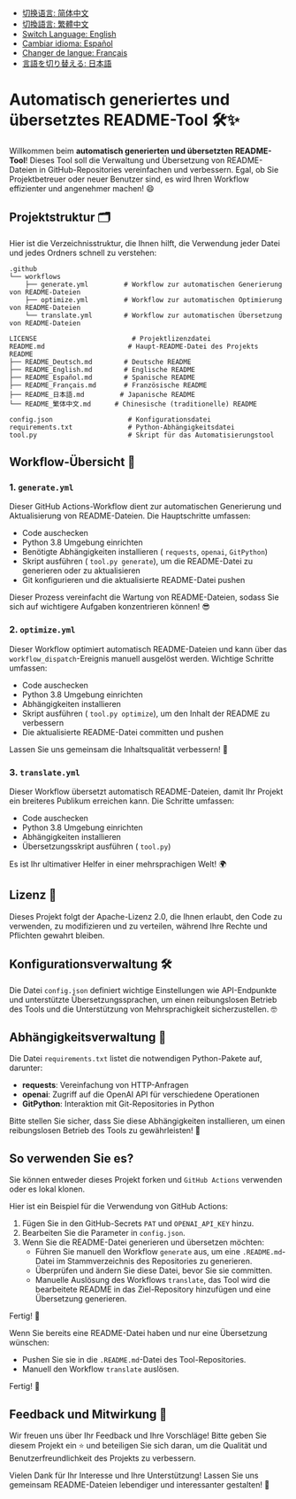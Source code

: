 - [切换语言: 简体中文](/README.md)
- [切換語言: 繁體中文](/README/README_繁体中文.md)
- [Switch Language: English](/README/README_English.md)
- [Cambiar idioma: Español](/README/README_Español.md)
- [Changer de langue: Français](/README/README_Français.md)
- [言語を切り替える: 日本語](/README/README_日本語.md)

# Automatisch generiertes und übersetztes README-Tool 🛠️✨

Willkommen beim **automatisch generierten und übersetzten README-Tool**! Dieses Tool soll die Verwaltung und Übersetzung von README-Dateien in GitHub-Repositories vereinfachen und verbessern. Egal, ob Sie Projektbetreuer oder neuer Benutzer sind, es wird Ihren Workflow effizienter und angenehmer machen! 😄

## Projektstruktur 🗂️

Hier ist die Verzeichnisstruktur, die Ihnen hilft, die Verwendung jeder Datei und jedes Ordners schnell zu verstehen:

```
.github
└── workflows
    ├── generate.yml         # Workflow zur automatischen Generierung von README-Dateien
    ├── optimize.yml         # Workflow zur automatischen Optimierung von README-Dateien
    └── translate.yml        # Workflow zur automatischen Übersetzung von README-Dateien

LICENSE                        # Projektlizenzdatei
README.md                     # Haupt-README-Datei des Projekts
README
├── README_Deutsch.md        # Deutsche README
├── README_English.md        # Englische README
├── README_Español.md        # Spanische README
├── README_Français.md       # Französische README
├── README_日本語.md         # Japanische README
└── README_繁体中文.md      # Chinesische (traditionelle) README

config.json                   # Konfigurationsdatei
requirements.txt              # Python-Abhängigkeitsdatei
tool.py                       # Skript für das Automatisierungstool
```

## Workflow-Übersicht 🚀

### 1. `generate.yml`
Dieser GitHub Actions-Workflow dient zur automatischen Generierung und Aktualisierung von README-Dateien. Die Hauptschritte umfassen:

- Code auschecken
- Python 3.8 Umgebung einrichten
- Benötigte Abhängigkeiten installieren ( `requests`, `openai`, `GitPython`)
- Skript ausführen ( `tool.py generate`), um die README-Datei zu generieren oder zu aktualisieren
- Git konfigurieren und die aktualisierte README-Datei pushen

Dieser Prozess vereinfacht die Wartung von README-Dateien, sodass Sie sich auf wichtigere Aufgaben konzentrieren können! 😎

### 2. `optimize.yml`
Dieser Workflow optimiert automatisch README-Dateien und kann über das `workflow_dispatch`-Ereignis manuell ausgelöst werden. Wichtige Schritte umfassen:

- Code auschecken
- Python 3.8 Umgebung einrichten
- Abhängigkeiten installieren
- Skript ausführen ( `tool.py optimize`), um den Inhalt der README zu verbessern
- Die aktualisierte README-Datei committen und pushen

Lassen Sie uns gemeinsam die Inhaltsqualität verbessern! 💪

### 3. `translate.yml`
Dieser Workflow übersetzt automatisch README-Dateien, damit Ihr Projekt ein breiteres Publikum erreichen kann. Die Schritte umfassen:

- Code auschecken
- Python 3.8 Umgebung einrichten
- Abhängigkeiten installieren
- Übersetzungsskript ausführen ( `tool.py`)

Es ist Ihr ultimativer Helfer in einer mehrsprachigen Welt! 🌍

## Lizenz 📄
Dieses Projekt folgt der Apache-Lizenz 2.0, die Ihnen erlaubt, den Code zu verwenden, zu modifizieren und zu verteilen, während Ihre Rechte und Pflichten gewahrt bleiben.

## Konfigurationsverwaltung 🛠️
Die Datei `config.json` definiert wichtige Einstellungen wie API-Endpunkte und unterstützte Übersetzungssprachen, um einen reibungslosen Betrieb des Tools und die Unterstützung von Mehrsprachigkeit sicherzustellen. 🤓

## Abhängigkeitsverwaltung 🐍
Die Datei `requirements.txt` listet die notwendigen Python-Pakete auf, darunter:

- **requests**: Vereinfachung von HTTP-Anfragen
- **openai**: Zugriff auf die OpenAI API für verschiedene Operationen
- **GitPython**: Interaktion mit Git-Repositories in Python

Bitte stellen Sie sicher, dass Sie diese Abhängigkeiten installieren, um einen reibungslosen Betrieb des Tools zu gewährleisten! 🌟

## So verwenden Sie es?

Sie können entweder dieses Projekt forken und `GitHub Actions` verwenden oder es lokal klonen.

Hier ist ein Beispiel für die Verwendung von GitHub Actions:

1. Fügen Sie in den GitHub-Secrets `PAT` und `OPENAI_API_KEY` hinzu.
2. Bearbeiten Sie die Parameter in `config.json`.
3. Wenn Sie die README-Datei generieren und übersetzen möchten:
   - Führen Sie manuell den Workflow `generate` aus, um eine `.README.md`-Datei im Stammverzeichnis des Repositories zu generieren.
   - Überprüfen und ändern Sie diese Datei, bevor Sie sie committen.
   - Manuelle Auslösung des Workflows `translate`, das Tool wird die bearbeitete README in das Ziel-Repository hinzufügen und eine Übersetzung generieren.

Fertig! 🎉

Wenn Sie bereits eine README-Datei haben und nur eine Übersetzung wünschen:
- Pushen Sie sie in die `.README.md`-Datei des Tool-Repositories.
- Manuell den Workflow `translate` auslösen.

Fertig! 🎉

## Feedback und Mitwirkung 🙌
Wir freuen uns über Ihr Feedback und Ihre Vorschläge! Bitte geben Sie diesem Projekt ein ⭐️ und beteiligen Sie sich daran, um die Qualität und Benutzerfreundlichkeit des Projekts zu verbessern.

Vielen Dank für Ihr Interesse und Ihre Unterstützung! Lassen Sie uns gemeinsam README-Dateien lebendiger und interessanter gestalten! 🎉
